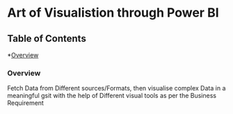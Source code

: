 
# Art of Visualistion through Power BI

## Table of Contents
*[Overview](#overview)

### Overview

Fetch Data from Different sources/Formats, then visualise complex Data in a meaningful gsit with the help of Different visual tools as per the Business Requirement

